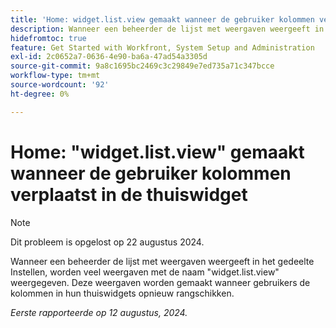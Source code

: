 ```yaml
---
title: 'Home: widget.list.view gemaakt wanneer de gebruiker kolommen verplaatst in de thuiswidget'
description: Wanneer een beheerder de lijst met weergaven weergeeft in het gedeelte Instellen, worden veel weergaven met de naam widget.list.view weergegeven. Deze weergaven worden gemaakt wanneer gebruikers de kolommen in hun thuiswidgets opnieuw rangschikken.
hidefromtoc: true
feature: Get Started with Workfront, System Setup and Administration
exl-id: 2c0652a7-0636-4e90-ba6a-47ad54a3305d
source-git-commit: 9a8c1695bc2469c3c29849e7ed735a71c347bcce
workflow-type: tm+mt
source-wordcount: '92'
ht-degree: 0%

---
```


# Home: &quot;widget.list.view&quot; gemaakt wanneer de gebruiker kolommen verplaatst in de thuiswidget

>[!NOTE]
>
>Dit probleem is opgelost op 22 augustus 2024.

Wanneer een beheerder de lijst met weergaven weergeeft in het gedeelte Instellen, worden veel weergaven met de naam &quot;widget.list.view&quot; weergegeven. Deze weergaven worden gemaakt wanneer gebruikers de kolommen in hun thuiswidgets opnieuw rangschikken.

_Eerste rapporteerde op 12 augustus, 2024._
